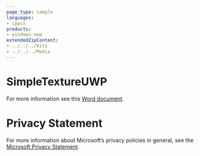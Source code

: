```yaml
---
page_type: sample
languages:
- cppcx
products:
- windows-uwp
extendedZipContent:
- ../../../Kits
- ../../../Media
---
```

# SimpleTextureUWP
For more information see this [Word document](Readme.docx).
# Privacy Statement
For more information about Microsoft’s privacy policies in general, see the [Microsoft Privacy Statement](https://privacy.microsoft.com/en-us/privacystatement/).
